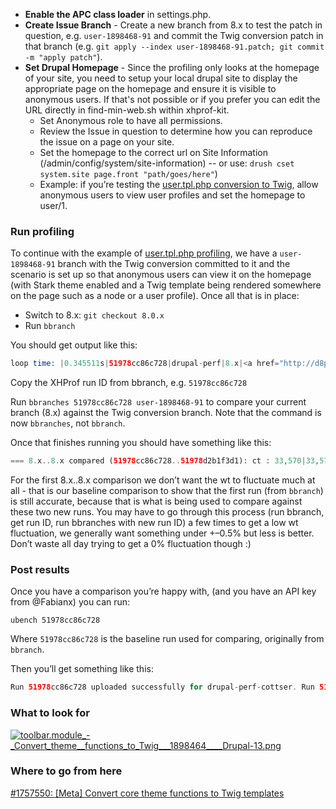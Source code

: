 * **Enable the APC class loader** in settings.php.
* **Create Issue Branch** \- Create a new branch from 8.x to test the patch in question, e.g. `user-1898468-91` and commit the Twig conversion patch in that branch (e.g. `git apply --index user-1898468-91.patch; git commit -m "apply patch"`).
* **Set Drupal Homepage** \- Since the profiling only looks at the homepage of your site, you need to setup your local drupal site to display the appropriate page on the homepage and ensure it is visible to anonymous users. If that's not possible or if you prefer you can edit the URL directly in find-min-web.sh within xhprof-kit.  
   * Set Anonymous role to have all permissions.  
   * Review the Issue in question to determine how you can reproduce the issue on a page on your site.  
   * Set the homepage to the correct url on Site Information (/admin/config/system/site-information) -- or use: `drush cset system.site page.front "path/goes/here"`)  
   * Example: if you’re testing the [user.tpl.php conversion to Twig](https://drupal.org/node/1898468#comment-7426322), allow anonymous users to view user profiles and set the homepage to user/1.

### Run profiling

To continue with the example of [user.tpl.php profiling](https://drupal.org/node/1898468#comment-7426322), we have a `user-1898468-91` branch with the Twig conversion committed to it and the scenario is set up so that anonymous users can view it on the homepage (with Stark theme enabled and a Twig template being rendered somewhere on the page such as a node or a user profile). Once all that is in place:

* Switch to 8.x: `git checkout 8.0.x`
* Run `bbranch`

You should get output like this:

```php
loop time: |0.345511s|51978cc86c728|drupal-perf|8.x|<a href="http://d8prof.dev/xhprof-kit/xhprof/xhprof_html/index.php?source=drupal-perf&url=%2F&run=51978cc86c728&extra=8.x" target="_blank">Profiler output</a>
```

Copy the XHProf run ID from bbranch, e.g. `51978cc86c728`

Run `bbranches 51978cc86c728 user-1898468-91` to compare your current branch (8.x) against the Twig conversion branch. Note that the command is now `bbranches`, not `bbranch`.

Once that finishes running you should have something like this:


```php
=== 8.x..8.x compared (51978cc86c728..51978d2b1f3d1): ct : 33,570|33,570|0|0.0% wt : 345,567|345,166|-401|-0.1% cpu : 315,116|314,178|-938|-0.3% mu : 30,324,000|30,324,000|0|0.0% pmu : 30,433,448|30,433,448|0|0.0% <a href="http://d8prof.dev/xhprof-kit/xhprof/xhprof_html/index.php?source=drupal-perf&url=%2F&run1=51978cc86c728&run2=51978d2b1f3d1&extra=8.x..8.x">Profiler output</a> === 8.x..user-1898468-91 compared (51978cc86c728..51978d4d92dd9): ct : 33,570|33,703|133|0.4% wt : 345,567|345,816|249|0.1% cpu : 315,116|314,995|-121|-0.0% mu : 30,324,000|30,345,720|21,720|0.1% pmu : 30,433,448|30,456,824|23,376|0.1% <a href="http://d8prof.dev/xhprof-kit/xhprof/xhprof_html/index.php?source=drupal-perf&url=%2F&run1=51978cc86c728&run2=51978d4d92dd9&extra=8.x..user-1898468-91">Profiler output</a> 
```

For the first 8.x..8.x comparison we don’t want the wt to fluctuate much at all - that is our baseline comparison to show that the first run (from `bbranch`) is still accurate, because that is what is being used to compare against these two new runs. You may have to go through this process (run bbranch, get run ID, run bbranches with new run ID) a few times to get a low wt fluctuation, we generally want something under +–0.5% but less is better. Don’t waste all day trying to get a 0% fluctuation though :)

### Post results

Once you have a comparison you’re happy with, (and you have an API key from @Fabianx) you can run:

`ubench 51978cc86c728`

Where `51978cc86c728` is the baseline run used for comparing, originally from `bbranch`.

Then you’ll get something like this:


```php
Run 51978cc86c728 uploaded successfully for drupal-perf-cottser. Run 51978d2b1f3d1 uploaded successfully for drupal-perf-cottser. === 8.x..8.x compared (51978cc86c728..51978d2b1f3d1): ct : 33,570|33,570|0|0.0% wt : 345,567|345,166|-401|-0.1% cpu : 315,116|314,178|-938|-0.3% mu : 30,324,000|30,324,000|0|0.0% pmu : 30,433,448|30,433,448|0|0.0% http://www.lionsad.de/xhprof-kit/xhprof/xhprof_html/?run1=51978cc86c728&run2=51978d2b1f3d1&source=drupal-perf-cottser&extra=8.x..8.x Run 51978cc86c728 uploaded successfully for drupal-perf-cottser. Run 51978d4d92dd9 uploaded successfully for drupal-perf-cottser. === 8.x..user-1898468-91 compared (51978cc86c728..51978d4d92dd9): ct : 33,570|33,703|133|0.4% wt : 345,567|345,816|249|0.1% cpu : 315,116|314,995|-121|-0.0% mu : 30,324,000|30,345,720|21,720|0.1% pmu : 30,433,448|30,456,824|23,376|0.1% http://www.lionsad.de/xhprof-kit/xhprof/xhprof_html/?run1=51978cc86c728&run2=51978d4d92dd9&source=drupal-perf-cottser&extra=8.x..user-1898468-91 
```

### What to look for

[![toolbar.module_-_Convert_theme__functions_to_Twig___1898464____Drupal-13.png](/files/toolbar.module_-_Convert_theme__functions_to_Twig___1898464____Drupal-13_0.png)](https://drupal.org/files/toolbar.module%5F-%5FConvert%5Ftheme%5F%5Ffunctions%5Fto%5FTwig%5F%5F%5F1898464%5F%5F%5F%5FDrupal-13%5F0.png)

### Where to go from here

[#1757550: \[Meta\] Convert core theme functions to Twig templates](https://www.drupal.org/project/drupal/issues/1757550 "Status: Closed (fixed)")
